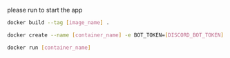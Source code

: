 please run to start the app
```bash
docker build --tag [image_name] .

docker create --name [container_name] -e BOT_TOKEN=[DISCORD_BOT_TOKEN] -e CHANNEL_GENERAL_ID=[DISCORD_CHANNEL_ID] [image_name]

docker run [container_name]
```